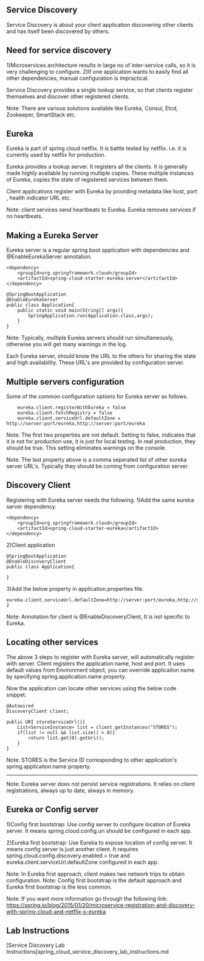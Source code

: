 Service Discovery
-----------------
Service Discovery is about your client application discovering other clients and has itself been discovered by others.

Need for service discovery
--------------------------
1)Microservices architecture results in large no of inter-service calls, so it is very challenging to configure.
2)If one application wants to easily find all other dependencies, manual configuration is impractical.

Service Discovery provides  a single lookup service, so that clients register themselves and discover other registered clients.

Note: There are various solutions available like Eureka, Consul, Etcd, Zookeeper, SmartStack etc.

Eureka
------
Eureka is part of spring cloud netflix. It is battle tested by netflix. i.e. it is currently used by netflix for production.

Eureka provides a lookup server. It registers all the clients. It is generally made highly available by running multiple copies. These multiple instances of Eureka, copies the state of registered services between them.

Client applications register with Eureka by providing metadata like host, port , health indicator URL etc.

Note: client services send heartbeats to Eureka. Eureka removes services if no heartbeats.

Making a Eureka Server
----------------------
Eureka server is a regular spring boot application with dependencies and @EnableEurekaServer annotation.

	<dependency>
		<groupId>org.springframework.cloud</groupId>
		<artifactId>spring-cloud-starter-eureka-server</artifactId>
	</dependency>

	@SpringBootApplication
	@EnableEurekaServer
	public class Application{
		public static void main(String[] args){
			SpringApplication.run(Application.class,args);
		}
	}

Note: Typically, multiple Eureka servers should run simultaneously, otherwise you will get many warnings in the log.

Each Eureka server, should know the URL to the others for sharing the state and high availability. These URL's are provided by configuration server.

Multiple servers configuration
------------------------------
Some of the common configuration options for Eureka server as follows.

		eureka.client.registerWithEureka = false
		eureka.client.fetchRegistry = false
		eureka.client.serviceUrl.defaultZone = http://server:port/eureka,http://server:port/eureka

Note: The first two properties are not default. Setting to false, indicates that it is not for production use, it is just for local testing. In real production, they should be true. This setting eliminates warnings on the console.

Note: The last property above is a comma seperated list of other eureka server URL's. Typically they should be coming from configuration server.

Discovery Client
----------------
Registering with Eureka server needs the following.
1)Add the same eureka server dependency.
	
	<dependency>
		<groupId>org.springframework.cloud</groupId>
		<artifactId>spring-cloud-starter-eureka</artifactId>
	</dependency>

2)Client application
	
	@SpringBootApplication
	@EnableDiscoveryClient
	public class Application{
	
	}

3)Add the below property in application.properties file.
	
	eureka.client.serviceUrl.defaultZone=http://server:port/eureka,http://server:port/eureka-2
	
Note: Annotation for client is @EnableDiscoveryClient, It is not specific to Eureka.

Locating other services
-----------------------
The above 3 steps to register with Eureka server, will automatically register with server. Client registers the application name, host and port. It uses default values from Environment object, you can override applicaiton name by specifying spring.application.name property.

Now the application can locate other services using the below code snippet.

	@Autowired
	DiscoveryClient client;
	
	public URI storeServiceUrl(){
		List<ServiceInstance> list = client.getInstances("STORES");
		if(list != null && list.size() > 0){
			return list.get(0).getUri();
		}
	}
	
Note: STORES is the Service	ID corresponding to other application's spring.applicaiton.name property.
*****
Note: Eureka server does not persist service registrations. It relies on client registrations, always up to date, always in memory.

Eureka or Config server
-----------------------
1)Config first bootstrap: Use config server to configure location of Eureka server. It means 
spring.cloud.config.uri should be configured in each app.

2)Eureka first bootstrap: Use Eureka to expose location of config server. It means config server is just another client. It requires spring.cloud.config.discovery.enabled = true and eureka.client.serviceUrl.defaultZone configured in each app.

Note: In Eureka first approach, client makes two network trips to obtain configuration.
Note: Config first bootstrap is the default approach and Eureka first bootstrap is the less common.

Note: If you want more information go through the following link:
https://spring.io/blog/2015/01/20/microservice-registration-and-discovery-with-spring-cloud-and-netflix-s-eureka

Lab Instructions
----------------
[Service Discovery Lab Instructions]spring_cloud_service_discovery_lab_instructions.md


	
